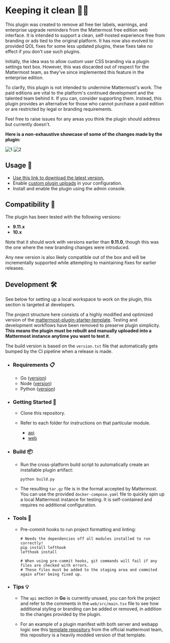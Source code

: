 # Keeping it clean 🧹💼

This plugin was created to remove all free tier labels, warnings, and enterprise upgrade reminders from the Mattermost free edition web interface. It is intended to support a clean, self-hosted experience free from branding or ads tied to the original platform. It has now also evolved to provided QOL fixes for some less updated plugins, these fixes take no effect if you don't use such plugins.

Initially, the idea was to allow custom user CSS branding via a plugin settings text box. However, this was discarded out of respect for the Mattermost team, as they've since implemented this feature in the enterprise edition.

To clarify, this plugin is not intended to undermine Mattermost's work. The paid editions are vital to the platform's continued development and the talented team behind it. If you can, consider supporting them. Instead, this plugin provides an alternative for those who cannot purchase a paid edition or are restricted by legal or branding requirements.

Feel free to raise issues for any areas you think the plugin should address but currently doesn't.

**Here is a non-exhaustive showcase of some of the changes made by the plugin:**

![1](https://i.postimg.cc/QNbtDHwf/1.png)
![2](https://i.postimg.cc/HnBs9hXq/2.png)

## Usage 🚀

- [Use this link to download the latest version.](https://github.com/dy0gu/mattermost-plugin-freemium/releases/latest/download/freemium.tar.gz)
- Enable [custom plugin uploads](https://docs.mattermost.com/configure/plugins-configuration-settings.html#upload-plugin) in your configuration.
- Install and enable the plugin using the admin console.

## Compatibility 📀

The plugin has been tested with the following versions:

- **9.11.x**
- **10.x**

Note that it should work with versions earlier than **9.11.0**, though this was the one where the new branding changes were introduced.

Any new version is also likely compatible out of the box and will be incrementally supported while attempting to maintaining fixes for earlier releases.

## Development 🛠️

See below for setting up a local workspace to work on the plugin, this section is targeted at developers.

The project structure here consists of a highly modified and optimized version of the [mattermost-plugin-starter-template](https://github.com/mattermost/mattermost-plugin-starter-template). Testing and development workflows have been removed to preserve plugin simplicity. **This means the plugin must be rebuilt and manually uploaded into a Mattermost instance anytime you want to test it**.

The build version is based on the `version.txt` file that automatically gets bumped by the CI pipeline when a release is made.

- ### Requirements 📋

  - Go ([version](api/go.mod#L3))
  - Node ([version](web/package.json#L5))
  - Python ([version](.python-version))

- ### Getting Started 🏁

  - Clone this repository.
  - Refer to each folder for instructions on that particular module.

    - [api](api/README.md)
    - [web](web/README.md)

- ### Build 📦

  - Run the cross-platform build script to automatically create an installable plugin artifact:

    ```shell
    python build.py
    ```

  - The resulting `tar.gz` file is in the format accepted by Mattermost. You can use the provided `docker-compose.yaml` file to quickly spin up a local Mattermost instance for testing. It is self-contained and requires no additional configuration.

- ### Tools 🧰

  - Pre-commit hooks to run project formatting and linting:

    ```shell
    # Needs the dependencies off all modules installed to run correctly!
    pip install lefthook
    lefthook install

    # When using pre-commit hooks, git commands will fail if any files are checked with errors.
    # These files must be added to the staging area and commited again after being fixed up.
    ```

- ### Tips 💡

  - The `api` section in **Go** is currently unused, you can fork the project and refer to the comments in the `web/src/main.tsx` file to see how additional styling or branding can be added or removed, in addition to the changes provided by the plugin.

  - For an example of a plugin manifest with both server and webapp logic see this [template repository](https://github.com/mattermost/mattermost-plugin-starter-template/blob/master/plugin.json) from the official mattermost team, this repository is a heavily modded version of that template.
